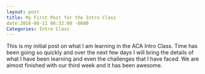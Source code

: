 ```yaml
---
layout: post
title: My First Post for the Intro Class
date:2016-08-11 06:32:00 -0600
Categories: Intro Class
---
```

This is my initial post on what I am learning in the ACA Intro Class.  Time has been going so quickly and over the next few days I will bring the details of what I have been learning and even the challenges that I have faced.  We are almost finished with our third week and it has been awesome.

